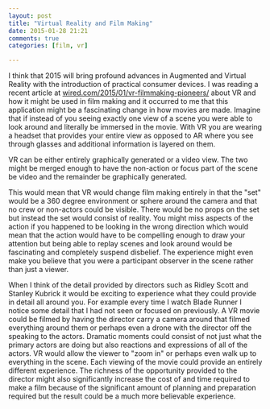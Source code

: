 ```yaml
---
layout: post
title: "Virtual Reality and Film Making"
date: 2015-01-28 21:21
comments: true
categories: [film, vr]

---
```

I think that 2015 will bring profound advances in Augmented and Virtual Reality with the introduction of practical consumer devices.
I was reading a recent article at [wired.com/2015/01/vr-filmmaking-pioneers/](http://www.wired.com/2015/01/vr-filmmaking-pioneers/) about VR and how it might be used in film making and it occurred to me that this application might be a fascinating change in how movies are made.
Imagine that if instead of you seeing exactly one view of a scene you were able to look around and literally be immersed in the movie.
With VR you are wearing a headset that provides your entire view as opposed to AR where you see through glasses and additional information is layered on them.

VR can be either entirely graphically generated or a video view.
The two might be merged enough to have the non-action or focus part of the scene be video and the remainder be graphically generated.

This would mean that VR would change film making entirely in that the "set" would be a 360 degree environment or sphere around the camera and that no crew or non-actors could be visible.
There would be no props on the set but instead the set would consist of reality.
You might miss aspects of the action if you happened to be looking in the wrong direction which would mean that the action would have to be compelling enough to draw your attention but being able to replay scenes and look around would be fascinating and completely suspend disbelief.
The experience might even make you believe that you were a participant observer in the scene rather than just a viewer.

When I think of the detail provided by directors such as Ridley Scott and Stanley Kubrick it would be exciting to experience what they could provide in detail all around you.
For example every time I watch Blade Runner I notice some detail that I had not seen or focused on previously.
A VR movie could be filmed by having the director carry a camera around that filmed everything around them or perhaps even a drone with the director off the speaking to the actors.
Dramatic moments could consist of not just what the primary actors are doing but also reactions and expressions of all of the actors.
VR would allow the viewer to "zoom in" or perhaps even walk up to everything in the scene.
Each viewing of the movie could provide an entirely different experience.
The richness of the opportunity provided to the director might also significantly increase the cost of and time required to make a film because of the significant amount of planning and preparation required but the result could be a much more believable experience.




